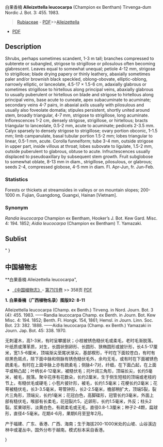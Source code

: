 白果香楠 **Alleizettella leucocarpa** (Champion ex Bentham) Tirvenga-dum Nordic J. Bot. 3: 455. 1983.

> [Rubiaceae](http://www.iplant.cn/info/Rubiaceae?t=foc) - [PDF](http://www.iplant.cn/foc/pdf/Rubiaceae.pdf)>>[Alleizettella](http://www.iplant.cn/info/Alleizettella?t=foc)
 - [PDF](http://www.iplant.cn/foc/pdf/Alleizettella.pdf)

## Description

Shrubs, perhaps sometimes scandent, 1-3 m tall; branches compressed to subterete or subangled, strigose to strigillose or pilosulous often becoming glabrescent. Leaves equal to somewhat unequal; petiole 4-12 mm, strigose to strigillose; blade drying papery or thinly leathery, abaxially sometimes paler and/or brownish black speckled, oblong-obovate, elliptic-oblong, narrowly elliptic, or lanceolate, 4.5-17 × 1.5-6 cm, adaxially glabrous or sometimes strigillose to hirtellous along principal veins, abaxially glabrous to usually puberulent or hirtellous on blade and strigose to hirtellous along principal veins, base acute to cuneate, apex subacuminate to acuminate; secondary veins 4-7 pairs, in abaxial axils usually with pilosulous and usually also foveolate domatia; stipules persistent, shortly united around stem, broadly triangular, 4-7 mm, strigose to strigillose, long acuminate. Inflorescences 1-2 cm, densely strigose, strigillose, or hirtellous; bracts triangular to lanceolate, 0.5-2 mm, acute to acuminate; pedicels 2-3.5 mm. Calyx sparsely to densely strigose to strigillose; ovary portion obconic, 1-1.5 mm; limb campanulate, basal tubular portion 1.5-2 mm; lobes triangular to linear, 0.5-1 mm, acute. Corolla funnelform; tube 3-4 mm, outside strigose in upper part, inside villous at throat; lobes subovate to ligulate, 1.5-2 mm, outside puberulent to glabrous, obtuse to acute. Infructescences usually displaced to pseudoaxillary by subsequent stem growth. Fruit subglobose to somewhat oblate, 8-13 mm in diam., strigillose, pilosulous, or glabrous; seeds 2-4, compressed globose, 4-5 mm in diam. Fl. Apr-Jun, fr. Jun-Feb.

### Statistics
Forests or thickets at streamsides in valleys or on mountain slopes; 200-1000 m. Fujian, Guangdong, Guangxi, Hainan [Vietnam].

### Synonym
*Randia leucocarpa* Champion ex Bentham, Hooker’s J. Bot. Kew Gard. Misc. 4: 194. 1852; *Aidia leucocarpa* (Champion ex Bentham) T. Yamazaki.


## Sublist
"
}
## 中国植物志

**白果香楠 Alleizettella leucocarpa",

* [《中国植物志》](http://www.iplant.cn/frps)- [第71(1)卷](http://www.iplant.cn/frps/vol/71(1)) >> 358页 [PDF](http://www.iplant.cn/frps/pdf/71(1)/358.PDF)


**1. 白果香楠（广西植物名录）图版92: 8-11**

Alleizettella leucocarpa (Champ. ex Benth.) Tirveng. in Nord. Journ. Bot. 3 (4): 455. 1983. ——Randia leucocarpa Champ. ex Benth. in Journ. Bot. Kew Misc. 4: 194. 1852; Benth. Fl. Hongk. 154, 1861; Hemsl. in Journ. Linn. Soc. Bot. 23: 382. 1888. ——Aidia leucocarpa (Champ. ex Benth.) Yamazaki in Journ. Jap. Bot. 45: 338. 1970.

无刺灌木，高1-3米，有时呈攀援状；小枝被锈色糙伏毛或柔毛，老时毛渐脱落。叶纸质或薄革质，对生，长圆状倒卵形、长圆形、狭椭圆形或披针形，长4.5-17厘米，宽1.5-6厘米，顶端渐尖至尾状渐尖，基部楔形，干时在下面较苍白，有时有棕黑色斑点，除下面中脉和侧脉有锈色糙伏毛外，余均无毛，或有时在下面被锈色疏柔毛，有时在上面中脉上亦有疏柔毛；侧脉4-7对，纤细，在下面凸起，在上面平或稍凸起；叶柄长4-12毫米，被糙伏毛；托叶阔三角形，顶端长尖，长约5毫米，被毛，脱落。聚伞花序有花数朵，长约2厘米，生于侧生短枝的顶端或老枝的节上，有糙伏毛或硬毛；小苞片披针形，被毛，长约1.5毫米；花梗长约2毫米；花萼被糙伏毛，长3-3.5毫米，萼管钟形，长2-2.5毫米，檐部稍扩大，顶端5裂，裂片三角形，顶端尖，长约1毫米；花冠白色，高脚碟形，冠管长约3毫米，外面上部有糙伏毛，喉部有长柔毛，花冠裂片5，近卵形，长约1.5毫米，外反；柱头2裂。浆果球形，淡黄白色，有疏柔毛或无毛，直径0.8-1.3厘米；种子2-4颗，扁球形，直径4-5毫米。花期4-6月，果期6月至翌年2月。

产于福建、广东、香港、广西、海南；生于海拔200-1000米处的山坡、山谷溪边林中或灌丛中。国外分布于越南。模式标本采自香港。

}